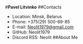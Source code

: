 #__Pavel Litvinko__
##Contacts
* Location: Minsk, Belarus
* Phone: +375(29) 500-69-85
* E-mail:  Neolit1979@gmail.com
* GitHub:  Neolit1979
* Discord RSS: Neolit
##About Me


